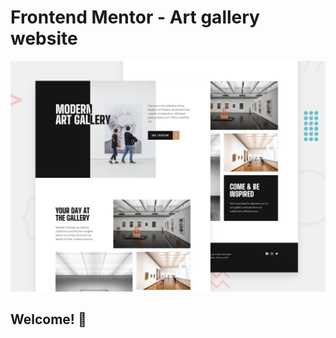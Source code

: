 # Frontend Mentor - Art gallery website

![Design preview for the Art gallery website coding challenge](./preview.jpg)

## Welcome! 👋


